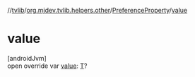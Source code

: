 //[tvlib](../../../index.md)/[org.mjdev.tvlib.helpers.other](../index.md)/[PreferenceProperty](index.md)/[value](value.md)

# value

[androidJvm]\
open override var [value](value.md): [T](index.md)?
